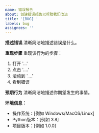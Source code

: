 ```yaml
---
name: 错误报告
about: 创建错误报告以帮助我们改进
title: '[BUG] '
labels: bug
assignees: ''
---
```


**描述错误**
清晰简洁地描述错误是什么。

**重现步骤**
重现该行为的步骤：
1. 打开 '...'
2. 点击 '....'
3. 滚动到 '....'
4. 看到错误

**预期行为**
清晰简洁地描述你期望发生的事情。

**环境信息：**
 - 操作系统：[例如 Windows/MacOS/Linux]
 - Python版本：[例如 3.8]
 - 项目版本：[例如 1.0.0]
